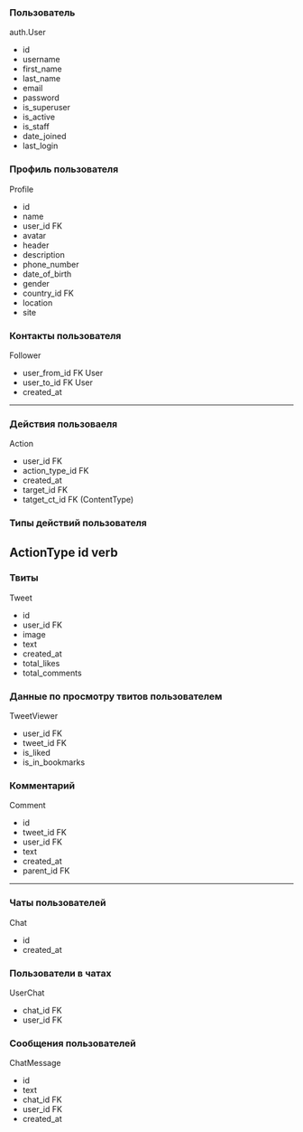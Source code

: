 
### Пользователь
auth.User
- id
- username
- first_name
- last_name
- email
- password
- is_superuser
- is_active
- is_staff
- date_joined
- last_login

### Профиль пользователя
Profile
- id
- name
- user_id FK
- avatar
- header
- description
- phone_number
- date_of_birth
- gender
- country_id FK
- location
- site

### Контакты пользователя
Follower
- user_from_id FK User
- user_to_id FK User
- created_at


---------------------
### Действия пользоваеля
Action
- user_id FK
- action_type_id FK
- created_at
- target_id FK
- tatget_ct_id FK (ContentType)

### Типы действий пользователя
ActionType
    id
    verb
---------------------

### Твиты
Tweet
- id
- user_id FK
- image
- text
- created_at    
- total_likes
- total_comments

### Данные по просмотру твитов пользователем
TweetViewer
- user_id FK
- tweet_id FK
- is_liked
- is_in_bookmarks

### Комментарий
Comment
- id
- tweet_id FK
- user_id FK
- text
- created_at
- parent_id FK

---------------------
### Чаты пользователей
Chat
- id
- created_at

### Пользователи в чатах
UserChat
- chat_id FK
- user_id FK

### Сообщения пользователей
ChatMessage
- id
- text
- chat_id FK
- user_id FK
- created_at    
